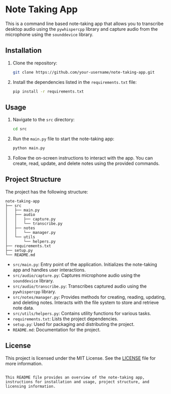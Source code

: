 # Note Taking App

This is a command line based note-taking app that allows you to transcribe desktop audio using the `pywhispercpp` library and capture audio from the microphone using the `sounddevice` library.

## Installation

1. Clone the repository:

   ```bash
   git clone https://github.com/your-username/note-taking-app.git
   ```

2. Install the dependencies listed in the `requirements.txt` file:

   ```bash
   pip install -r requirements.txt
   ```

## Usage

1. Navigate to the `src` directory:

   ```bash
   cd src
   ```

2. Run the `main.py` file to start the note-taking app:

   ```bash
   python main.py
   ```

3. Follow the on-screen instructions to interact with the app. You can create, read, update, and delete notes using the provided commands.

## Project Structure

The project has the following structure:

```
note-taking-app
├── src
│   ├── main.py
│   ├── audio
│   │   ├── capture.py
│   │   └── transcribe.py
│   ├── notes
│   │   └── manager.py
│   └── utils
│       └── helpers.py
├── requirements.txt
├── setup.py
└── README.md
```

- `src/main.py`: Entry point of the application. Initializes the note-taking app and handles user interactions.
- `src/audio/capture.py`: Captures microphone audio using the `sounddevice` library.
- `src/audio/transcribe.py`: Transcribes captured audio using the `pywhispercpp` library.
- `src/notes/manager.py`: Provides methods for creating, reading, updating, and deleting notes. Interacts with the file system to store and retrieve note data.
- `src/utils/helpers.py`: Contains utility functions for various tasks.
- `requirements.txt`: Lists the project dependencies.
- `setup.py`: Used for packaging and distributing the project.
- `README.md`: Documentation for the project.

## License

This project is licensed under the MIT License. See the [LICENSE](LICENSE) file for more information.
```

This README file provides an overview of the note-taking app, instructions for installation and usage, project structure, and licensing information.